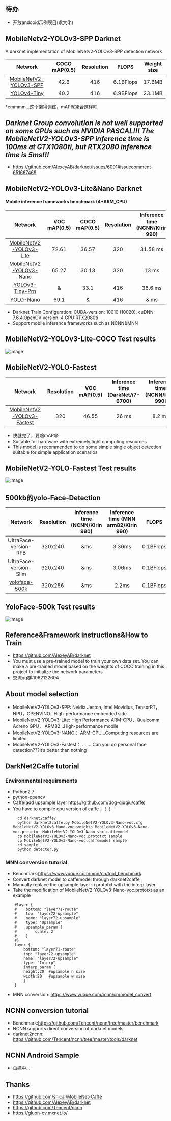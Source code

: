 ## 待办
* 开放andooid示例项目(求大佬)
## MobileNetv2-YOLOv3-SPP Darknet 

A darknet implementation of MobileNetv2-YOLOv3-SPP detection network

Network|COCO mAP(0.5)|Resolution|FLOPS|Weight size
:---:|:---:|:---:|:---:|:---:
[MobileNetV2-YOLOv3-SPP](https://github.com/dog-qiuqiu/MobileNetv2-YOLOV3/tree/master/MobileNetV2-YOLOv3-SPP)|42.6|416|6.1BFlops|17.6MB
[YOLOv4-Tiny](https://github.com/AlexeyAB/darknet#pre-trained-models)|40.2|416|6.9BFlops|23.1MB

*emmmm...这个懒得训练，mAP就凑合这样吧
## ***Darknet Group convolution is not well supported on some GPUs such as NVIDIA PASCAL!!! The MobileNetV2-YOLOv3-SPP	inference time is 100ms at GTX1080ti, but RTX2080 inference time is 5ms!!!***
* https://github.com/AlexeyAB/darknet/issues/6091#issuecomment-651667469
## MobileNetV2-YOLOv3-Lite&Nano Darknet
#### Mobile inference frameworks benchmark (4*ARM_CPU)
Network|VOC mAP(0.5)|COCO mAP(0.5)|Resolution|Inference time (NCNN/Kirin 990)|Inference time (MNN arm82/Kirin 990)|FLOPS|Weight size
:---:|:---:|:---:|:---:|:---:|:---:|:---:|:---:
[MobileNetV2-YOLOv3-Lite](https://github.com/dog-qiuqiu/MobileNetv2-YOLOV3/tree/master/MobileNetV2-YOLOv3-Lite)|72.61|36.57|320|31.58 ms|18 ms|1.8BFlops|8.0MB
[MobileNetV2-YOLOv3-Nano](https://github.com/dog-qiuqiu/MobileNetv2-YOLOV3/tree/master/MobileNetV2-YOLOv3-Nano)|65.27|30.13|320|13 ms|5 ms|0.5BFlops|3.0MB
[YOLOv3-Tiny-Prn](https://github.com/AlexeyAB/darknet#pre-trained-models)|&|33.1|416|36.6 ms|& ms|3.5BFlops|18.8MB
[YOLO-Nano](https://github.com/liux0614/yolo_nano)|69.1|&|416|& ms|& ms|4.57BFlops|4.0MB
* Darknet Train Configuration: CUDA-version: 10010 (10020), cuDNN: 7.6.4,OpenCV version: 4 GPU:RTX2080ti
* Support mobile inference frameworks such as NCNN&MNN
## MobileNetV2-YOLOv3-Lite-COCO Test results
![image](https://github.com/dog-qiuqiu/MobileNetv2-YOLOV3/blob/master/data/predictions.jpg)
## MobileNetV2-YOLO-Fastest
Network|Resolution|VOC mAP(0.5)|Inference time (DarkNet/i7-6700)|Inference time (NCNN/Kirin 990)|Inference time (MNN arm82/Kirin 990)|FLOPS|Weight size
:---:|:---:|:---:|:---:|:---:|:---:|:---:|:---:
[MobileNetV2-YOLOv3-Fastest](https://github.com/dog-qiuqiu/MobileNetv2-YOLOV3/tree/master/MobileNetV2-YOLO-Fastest)|320|46.55|26 ms|8.2 ms|2.4 ms|0.13BFlops|700KB
* 快就完了，要啥mAP:sunglasses:
* Suitable for hardware with extremely tight computing resources
* This model is recommended to do some simple single object detection suitable for simple application scenarios
## MobileNetV2-YOLO-Fastest Test results
![image](https://github.com/dog-qiuqiu/MobileNetv2-YOLOV3/blob/master/data/Fastest.jpg)
## 500kb的yolo-Face-Detection
Network|Resolution|Inference time (NCNN/Kirin 990)|Inference time (MNN arm82/Kirin 990)|FLOPS|Weight size
:---:|:---:|:---:|:---:|:---:|:---:
UltraFace-version-RFB|320x240|&ms|3.36ms|0.1BFlops|1.3MB
UltraFace-version-Slim|320x240|&ms|3.06ms|0.1BFlops|1.2MB
[yoloface-500k](https://github.com/dog-qiuqiu/MobileNetv2-YOLOV3/tree/master/yoloface-500k)|320x256|&ms|2.2ms|0.1BFlops|0.5MB
## YoloFace-500k Test results
![image](https://github.com/dog-qiuqiu/MobileNetv2-YOLOV3/blob/master/data/p1.jpg)
## Reference&Framework instructions&How to Train
* https://github.com/AlexeyAB/darknet
* You must use a pre-trained model to train your own data set. You can make a pre-trained model based on the weights of COCO training in this project to initialize the network parameters
* 交流qq群:1062122604
## About model selection
* MobileNetV2-YOLOv3-SPP:  Nvidia Jeston, Intel Movidius, TensorRT，NPU，OPENVINO...High-performance embedded side
* MobileNetV2-YOLOv3-Lite: High Performance ARM-CPU，Qualcomm Adreno GPU， ARM82...High-performance mobile
* MobileNetV2-YOLOv3-NANO： ARM-CPU...Computing resources are limited
* MobileNetV2-YOLOv3-Fastest： ....... Can you do personal face detection???It’s better than nothing
## DarkNet2Caffe tutorial
### Environmental requirements

* Python2.7
* python-opencv
* Caffe(add upsample layer https://github.com/dog-qiuqiu/caffe)
* You have to compile cpu version of caffe！！！
  ```
	cd darknet2caffe/
	python darknet2caffe.py MobileNetV2-YOLOv3-Nano-voc.cfg MobileNetV2-YOLOv3-Nano-voc.weights MobileNetV2-YOLOv3-Nano-voc.prototxt MobileNetV2-YOLOv3-Nano-voc.caffemodel
	cp MobileNetV2-YOLOv3-Nano-voc.prototxt sample
	cp MobileNetV2-YOLOv3-Nano-voc.caffemodel sample
	cd sample
	python detector.py
  ```
### MNN conversion tutorial
* Benchmark:https://www.yuque.com/mnn/cn/tool_benchmark
* Convert darknet model to caffemodel through darknet2caffe
* Manually replace the upsample layer in prototxt with the interp layer
* Take the modification of MobileNetV2-YOLOv3-Nano-voc.prototxt as an example
```
	#layer {
	#    bottom: "layer71-route"
	#    top: "layer72-upsample"
	#    name: "layer72-upsample"
	#    type: "Upsample"
	#    upsample_param {
	#        scale: 2
	#    }
	#}
	layer {
	    bottom: "layer71-route"
	    top: "layer72-upsample"
	    name: "layer72-upsample"
	    type: "Interp"
	    interp_param {
		height:20  #upsample h size
		width:20   #upsample w size
	    }
	}

```
* MNN conversion: https://www.yuque.com/mnn/cn/model_convert
## NCNN conversion tutorial
* Benchmark:https://github.com/Tencent/ncnn/tree/master/benchmark
* NCNN supports direct conversion of darknet models
* darknet2ncnn: https://github.com/Tencent/ncnn/tree/master/tools/darknet
## NCNN Android Sample
* 白嫖中....
## Thanks
* https://github.com/shicai/MobileNet-Caffe
* https://github.com/AlexeyAB/darknet
* https://github.com/Tencent/ncnn
* https://gluon-cv.mxnet.io/
